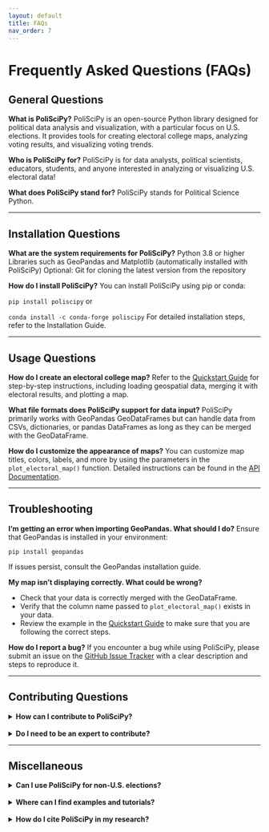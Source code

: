 ```yaml
---
layout: default
title: FAQs
nav_order: 7
---
```


# Frequently Asked Questions (FAQs)

## General Questions

**What is PoliSciPy?**
PoliSciPy is an open-source Python library designed for political data analysis and visualization, with a particular focus on U.S. elections. It provides tools for creating electoral college maps, analyzing voting results, and visualizing voting trends.

**Who is PoliSciPy for?**
PoliSciPy is for data analysts, political scientists, educators, students, and anyone interested in analyzing or visualizing U.S. electoral data!

**What does PoliSciPy stand for?**
PoliSciPy stands for Political Science Python.

---

## Installation Questions

**What are the system requirements for PoliSciPy?**
Python 3.8 or higher
Libraries such as GeoPandas and Matplotlib (automatically installed with PoliSciPy)
Optional: Git for cloning the latest version from the repository

**How do I install PoliSciPy?**
You can install PoliSciPy using pip or conda:

`pip install poliscipy`
or

`conda install -c conda-forge poliscipy`
For detailed installation steps, refer to the Installation Guide.


---

## Usage Questions

**How do I create an electoral college map?**
Refer to the [Quickstart Guide](https://eolesinski.github.io/poliscipy/quickstart.html) for step-by-step instructions, including loading geospatial data, merging it with electoral results, and plotting a map.

**What file formats does PoliSciPy support for data input?**
PoliSciPy primarily works with GeoPandas GeoDataFrames but can handle data from CSVs, dictionaries, or pandas DataFrames as long as they can be merged with the GeoDataFrame.

**How do I customize the appearance of maps?**
You can customize map titles, colors, labels, and more by using the parameters in the `plot_electoral_map()` function. Detailed instructions can be found in the [API Documentation](https://eolesinski.github.io/poliscipy/api-reference.html).

---

## Troubleshooting

**I’m getting an error when importing GeoPandas. What should I do?**
Ensure that GeoPandas is installed in your environment:

```
pip install geopandas
```

If issues persist, consult the GeoPandas installation guide.

**My map isn’t displaying correctly. What could be wrong?**
- Check that your data is correctly merged with the GeoDataFrame.
- Verify that the column name passed to `plot_electoral_map()` exists in your data.
- Review the example in the [Quickstart Guide](https://eolesinski.github.io/poliscipy/quickstart.html) to make sure that you are following the correct steps.

**How do I report a bug?**
If you encounter a bug while using PoliSciPy, please submit an issue on the [GitHub Issue Tracker](https://github.com/eolesinski/poliscipy/issues) with a clear description and steps to reproduce it.

---

## Contributing Questions

<details>
  <summary><b>How can I contribute to PoliSciPy?</b></summary>
  Contributions are always welcome! See the <a href="https://eolesinski.github.io/poliscipy/contributing.html">Contributing Guide</a> for detailed instructions.
</details>

<br>

<details>
  <summary><b>Do I need to be an expert to contribute?</b></summary>
  Not at all! There are a variety of ways that you can contribute, including reporting issues, suggesting features, improving documentation, or writing code. Every bit helps!
</details>

---

## Miscellaneous

<details>
  <summary><b>Can I use PoliSciPy for non-U.S. elections?</b></summary>
  While PoliSciPy is optimized for U.S. electoral data, in theory, it can be adapted for other datasets/shapefiles with similar structure (as long as you use the same set of column names). Feel free to experiment with this and share your results!
</details>

<br>

<details>
  <summary><b>Where can I find examples and tutorials?</b></summary>
  Visit the <a href="https://eolesinski.github.io/poliscipy/examples.html">Examples section</a> of the documentation site for detailed tutorials and code snippets.
</details>

<br>

<details>
  <summary><b>How do I cite PoliSciPy in my research?</b></summary>
  Please refer to the <a href="https://eolesinski.github.io/poliscipy/citation.html">Citation Guide</a> for information on how to cite PoliSciPy in your work.
</details>

<br>